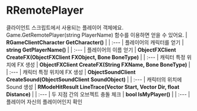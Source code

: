 # **RRemotePlayer**

클라이언트 스크립트에서 사용되는 플레이어 객체에요. Game.GetRemotePlayer(string PlayerName) 함수를 이용하면 얻을 수 있어요. 
| **RGameClientCharacter GetCharacter()** |
| :--- |
플레이어의 캐릭터를 얻기 
| **string GetPlayerName()** |
| :--- |
플레이어의 이름 얻기 
| **ObjectFXClient CreateFX(ObjectFXClient FXObject, Bone BoneType)** |
| :--- |
캐릭터 특정 위치에 FX 생성 
| **ObjectFXClient CreateFX(String FXName, Bone BoneType)** |
| :--- |
캐릭터 특정 위치에 FX 생성 
| **ObjectSoundClient CreateSound(ObjectSoundClient SoundObject)** |
| :--- |
캐릭터의 위치에 Sound 생성 
| **RModeHitResult LineTrace(Vector Start, Vector Dir, float Distance)** |
| :--- |
두 지점 간의 오브젝트 충돌 체크 
| **bool IsMyPlayer()** |
| :--- |
플레이어 자신의 플레이어인지 확인 
